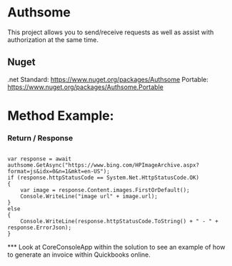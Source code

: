 # Authsome

This project allows you to send/receive requests as well as assist with authorization at the same time.

## Nuget

.net Standard: https://www.nuget.org/packages/Authsome
Portable: https://www.nuget.org/packages/Authsome.Portable

# Method Example:

### Return / Response

<pre><code>
var response = await authsome.GetAsync<BingJson_Rootobject>("https://www.bing.com/HPImageArchive.aspx?format=js&idx=0&n=1&mkt=en-US");
if (response.httpStatusCode == System.Net.HttpStatusCode.OK)
{
    var image = response.Content.images.FirstOrDefault();
    Console.WriteLine("image url" + image.url);
}
else
{
    Console.WriteLine(response.httpStatusCode.ToString() + " - " + response.ErrorJson);
}
</code></pre>

*** Look at CoreConsoleApp within the solution to see an example of how to generate an invoice within Quickbooks online.
